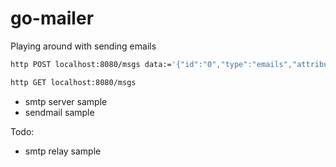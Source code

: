 # go-mailer

Playing around with sending emails

```bash
http POST localhost:8080/msgs data:='{"id":"0","type":"emails","attributes":{"sender":"a@b.com","addrs":["j@g.com"]}}'
```

```bash
http GET localhost:8080/msgs
```

- smtp server sample
- sendmail sample

Todo:
- smtp relay sample
